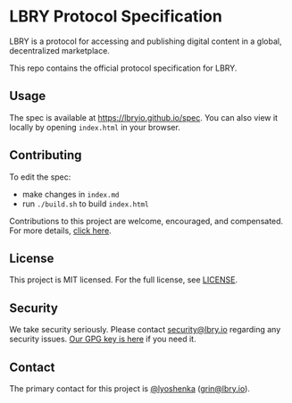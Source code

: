 # LBRY Protocol Specification

LBRY is a protocol for accessing and publishing digital content in a global, decentralized marketplace.

This repo contains the official protocol specification for LBRY.

## Usage

The spec is available at https://lbryio.github.io/spec. You can also view it locally by opening `index.html` in your browser.

## Contributing

To edit the spec:

- make changes in `index.md`
- run `./build.sh` to build `index.html`

Contributions to this project are welcome, encouraged, and compensated. For more details, [click here](https://lbry.io/faq/contributing).

## License

This project is MIT licensed. For the full license, see [LICENSE](LICENSE).

## Security

We take security seriously. Please contact security@lbry.io regarding any security issues. [Our GPG key is here](https://lbry.io/faq/gpg-key) if you need it.

## Contact

The primary contact for this project is [@lyoshenka](https://github.com/lyoshenka) (grin@lbry.io).
